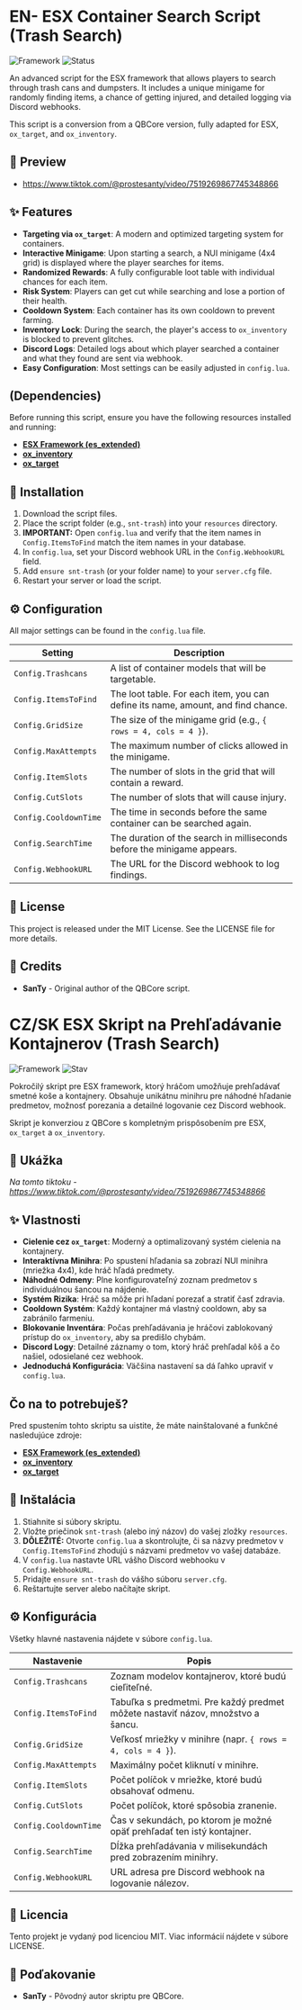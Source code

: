 # EN- ESX Container Search Script (Trash Search)

![Framework](https://img.shields.io/badge/Framework-ESX-blue.svg)
![Status](https://img.shields.io/badge/Status-Functional-brightgreen.svg)

An advanced script for the ESX framework that allows players to search through trash cans and dumpsters. It includes a unique minigame for randomly finding items, a chance of getting injured, and detailed logging via Discord webhooks.

This script is a conversion from a QBCore version, fully adapted for ESX, `ox_target`, and `ox_inventory`.

## 🎥 Preview

- https://www.tiktok.com/@prostesanty/video/7519269867745348866


## ✨ Features

-   **Targeting via `ox_target`**: A modern and optimized targeting system for containers.
-   **Interactive Minigame**: Upon starting a search, a NUI minigame (4x4 grid) is displayed where the player searches for items.
-   **Randomized Rewards**: A fully configurable loot table with individual chances for each item.
-   **Risk System**: Players can get cut while searching and lose a portion of their health.
-   **Cooldown System**: Each container has its own cooldown to prevent farming.
-   **Inventory Lock**: During the search, the player's access to `ox_inventory` is blocked to prevent glitches.
-   **Discord Logs**: Detailed logs about which player searched a container and what they found are sent via webhook.
-   **Easy Configuration**: Most settings can be easily adjusted in `config.lua`.

## (Dependencies)

Before running this script, ensure you have the following resources installed and running:

-   [**ESX Framework (es_extended)**](https://github.com/esx-framework/es_extended)
-   [**ox_inventory**](https://github.com/overextended/ox_inventory)
-   [**ox_target**](https://github.com/overextended/ox_target)

## 🔧 Installation

1.  Download the script files.
2.  Place the script folder (e.g., `snt-trash`) into your `resources` directory.
3.  **IMPORTANT:** Open `config.lua` and verify that the item names in `Config.ItemsToFind` match the item names in your database.
4.  In `config.lua`, set your Discord webhook URL in the `Config.WebhookURL` field.
5.  Add `ensure snt-trash` (or your folder name) to your `server.cfg` file.
6.  Restart your server or load the script.

## ⚙️ Configuration

All major settings can be found in the `config.lua` file.

| Setting               | Description                                                                    |
| --------------------- | ------------------------------------------------------------------------------ |
| `Config.Trashcans`    | A list of container models that will be targetable.                            |
| `Config.ItemsToFind`  | The loot table. For each item, you can define its name, amount, and find chance. |
| `Config.GridSize`     | The size of the minigame grid (e.g., `{ rows = 4, cols = 4 }`).                  |
| `Config.MaxAttempts`  | The maximum number of clicks allowed in the minigame.                          |
| `Config.ItemSlots`    | The number of slots in the grid that will contain a reward.                    |
| `Config.CutSlots`     | The number of slots that will cause injury.                                    |
| `Config.CooldownTime` | The time in seconds before the same container can be searched again.           |
| `Config.SearchTime`   | The duration of the search in milliseconds before the minigame appears.        |
| `Config.WebhookURL`   | The URL for the Discord webhook to log findings.                               |

## 📄 License

This project is released under the MIT License. See the LICENSE file for more details.

## 🙏 Credits

-   **SanTy** - Original author of the QBCore script.


# CZ/SK ESX Skript na Prehľadávanie Kontajnerov (Trash Search)

![Framework](https://img.shields.io/badge/Rámec-ESX-blue.svg)
![Stav](https://img.shields.io/badge/Stav-Funkčný-brightgreen.svg)

Pokročilý skript pre ESX framework, ktorý hráčom umožňuje prehľadávať smetné koše a kontajnery. Obsahuje unikátnu minihru pre náhodné hľadanie predmetov, možnosť porezania a detailné logovanie cez Discord webhook.

Skript je konverziou z QBCore s kompletným prispôsobením pre ESX, `ox_target` a `ox_inventory`.

## 🎥 Ukážka

*Na tomto tiktoku - https://www.tiktok.com/@prostesanty/video/7519269867745348866*


## ✨ Vlastnosti

-   **Cielenie cez `ox_target`**: Moderný a optimalizovaný systém cielenia na kontajnery.
-   **Interaktívna Minihra**: Po spustení hľadania sa zobrazí NUI minihra (mriežka 4x4), kde hráč hľadá predmety.
-   **Náhodné Odmeny**: Plne konfigurovateľný zoznam predmetov s individuálnou šancou na nájdenie.
-   **Systém Rizika**: Hráč sa môže pri hľadaní porezať a stratiť časť zdravia.
-   **Cooldown Systém**: Každý kontajner má vlastný cooldown, aby sa zabránilo farmeniu.
-   **Blokovanie Inventára**: Počas prehľadávania je hráčovi zablokovaný prístup do `ox_inventory`, aby sa predišlo chybám.
-   **Discord Logy**: Detailné záznamy o tom, ktorý hráč prehľadal kôš a čo našiel, odosielané cez webhook.
-   **Jednoduchá Konfigurácia**: Väčšina nastavení sa dá ľahko upraviť v `config.lua`.

## Čo na to potrebuješ?

Pred spustením tohto skriptu sa uistite, že máte nainštalované a funkčné nasledujúce zdroje:

-   [**ESX Framework (es_extended)**](https://github.com/esx-framework/es_extended)
-   [**ox_inventory**](https://github.com/overextended/ox_inventory)
-   [**ox_target**](https://github.com/overextended/ox_target)

## 🔧 Inštalácia

1.  Stiahnite si súbory skriptu.
2.  Vložte priečinok `snt-trash` (alebo iný názov) do vašej zložky `resources`.
3.  **DÔLEŽITÉ:** Otvorte `config.lua` a skontrolujte, či sa názvy predmetov v `Config.ItemsToFind` zhodujú s názvami predmetov vo vašej databáze.
4.  V `config.lua` nastavte URL vášho Discord webhooku v `Config.WebhookURL`.
5.  Pridajte `ensure snt-trash` do vášho súboru `server.cfg`.
6.  Reštartujte server alebo načítajte skript.

## ⚙️ Konfigurácia

Všetky hlavné nastavenia nájdete v súbore `config.lua`.

| Nastavenie            | Popis                                                                          |
| --------------------- | ------------------------------------------------------------------------------ |
| `Config.Trashcans`    | Zoznam modelov kontajnerov, ktoré budú cieľiteľné.                              |
| `Config.ItemsToFind`  | Tabuľka s predmetmi. Pre každý predmet môžete nastaviť názov, množstvo a šancu.   |
| `Config.GridSize`     | Veľkosť mriežky v minihre (napr. `{ rows = 4, cols = 4 }`).                     |
| `Config.MaxAttempts`  | Maximálny počet kliknutí v minihre.                                            |
| `Config.ItemSlots`    | Počet políčok v mriežke, ktoré budú obsahovať odmenu.                          |
| `Config.CutSlots`     | Počet políčok, ktoré spôsobia zranenie.                                        |
| `Config.CooldownTime` | Čas v sekundách, po ktorom je možné opäť prehľadať ten istý kontajner.           |
| `Config.SearchTime`   | Dĺžka prehľadávania v milisekundách pred zobrazením minihry.                    |
| `Config.WebhookURL`   | URL adresa pre Discord webhook na logovanie nálezov.                           |

## 📄 Licencia

Tento projekt je vydaný pod licenciou MIT. Viac informácií nájdete v súbore LICENSE.

## 🙏 Poďakovanie

-   **SanTy** - Pôvodný autor skriptu pre QBCore.
